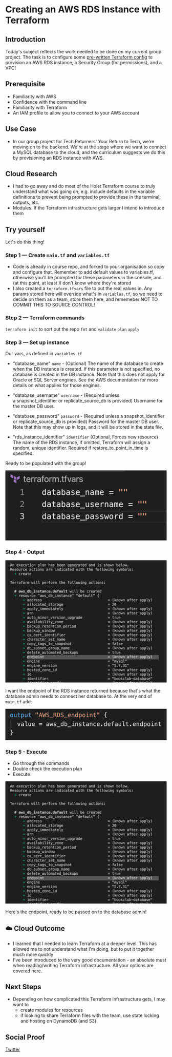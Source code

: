 # Creating an AWS RDS Instance with Terraform

## Introduction

Today's subject reflects the work needed to be done on my current group project. The task is to configure some [pre-written Terraform config](https://github.com/techreturners/yrtt_terraform_rds) to provision an AWS RDS instance, a Security Group (for permissions), and a VPC!

## Prerequisite

- Familiarity with AWS
- Confidence with the command line
- Familiarity with Terraform
- An IAM profile to allow you to connect to your AWS account

## Use Case

- In our group project for Tech Returners' Your Return to Tech, we're moving on to the backend. We're at the stage where we want to connect a MySQL database to the cloud, and the curriculum suggests we do this by provisioning an RDS instance with AWS.

## Cloud Research

- I had to go away and do most of the Hoist Terraform course to truly understand what was going on, e.g. include defaults in the variable definitions to prevent being prompted to provide these in the terminal; outputs, etc.
- Modules. If the Terraform infrastructure gets larger I intend to introduce them

## Try yourself

Let's do this thing!

### Step 1 — Create `main.tf` and `variables.tf`

- Code is already in course repo, and forked to your organisation so copy and configure that. Remember to add default values to variables.tf, otherwise you'll be prompted for these parameters in the console, and (at this point, at least )I don't know where they're stored
- I also created a `terraform.tfvars` file to put the real values in. Any params stored here will override what's in `variables.tf`, so we need to decide on them as a team, store them here, and rememeber NOT TO COMMIT THIS TO SOURCE CONTROL!

### Step 2 — Terraform commands

`terraform init` to sort out the repo
`fmt` and `validate`
`plan`
`apply`

### Step 3 — Set up instance

Our vars, as defined in `variables.tf`

- "database_name" `name` - (Optional) The name of the database to create when the DB instance is created. If this parameter is not specified, no database is created in the DB instance. Note that this does not apply for Oracle or SQL Server engines. See the AWS documentation for more details on what applies for those engines.

- "database_username" `username` - (Required unless a snapshot_identifier or replicate_source_db is provided) Username for the master DB user.

- "database_password" `password` - (Required unless a snapshot_identifier or replicate_source_db is provided) Password for the master DB user. Note that this may show up in logs, and it will be stored in the state file.

- "rds_instance_identifier" `identifier` (Optional, Forces new resource) The name of the RDS instance, if omitted, Terraform will assign a random, unique identifier. Required if restore_to_point_in_time is specified.

Ready to be populated with the group!

![tfvars](/Journey/062/group-vars.png)

### Step 4 - Output

![available data](/Journey/062/rds-endpoint.png)

I want the endpoint of the RDS instance returned because that's what the database admin needs to connect her database to. At the very end of `main.tf` add:

![endpoint code](/Journey/062/endpoint-code.png)

### Step 5 - Execute

- Go through the commands
- Double check the execution plan
- Execute

![rds endpoint](/Journey/062/rds-endpoint.png)

Here's the endpoint, ready to be passed on to the database admin!

## ☁️ Cloud Outcome

- I learned that I needed to learn Terraform at a deeper level. This has allowed me to not understand what I'm doing, but to put it together much more quickly
- I've been introduced to the very good documentation - an absolute must when reading/writing Terraform infrastructure. All your options are covered here.

## Next Steps

- Depending on how complicated this Terraform infrastructure gets, I may want to
  - create modules for resources
  - if looking to share Terraform files with the team, use state locking and hosting on DynamoDB (and S3)

## Social Proof

[Twitter](https://twitter.com/_notwaving/status/1349842799106158597?s=20)
